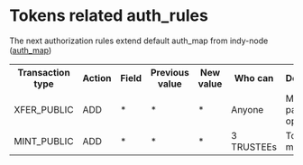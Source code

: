# Tokens related auth_rules
The next authorization rules extend default auth_map from indy-node ([auth_map](https://github.com/hyperledger/indy-node/blob/master/docs/source/add-node.md))
<table class="tg">
  <tr>
    <th>Transaction type</th>
    <th>Action</th>
    <th>Field</th>
    <th>Previous value</th>
    <th>New value</th>
    <th>Who can</th>
    <th>Description</th>
  </tr>

  <tr>
    <td>XFER_PUBLIC</td>
    <td>ADD</td>
    <td>*</td>
    <td>*</td>
    <td>*</td>
    <td>Anyone</td>
    <td>Making payment operation</td>
  </tr>

  <tr>
    <td>MINT_PUBLIC</td>
    <td>ADD</td>
    <td>*</td>
    <td>*</td>
    <td>*</td>
    <td>3 TRUSTEEs</td>
    <td>Token's minting</td>
  </tr>
